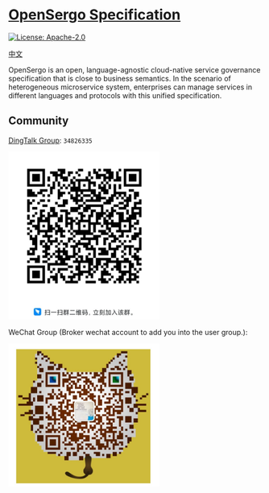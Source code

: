 # [OpenSergo Specification](./specification/en/README.md)

[![License: Apache-2.0](https://img.shields.io/badge/license-Apache%202.0-blue.svg)](https://www.apache.org/licenses/LICENSE-2.0.txt)

[中文](./README.zh-Hans.md)

OpenSergo is an open, language-agnostic cloud-native service governance specification that is close to business semantics.
In the scenario of heterogeneous microservice system, enterprises can manage services in different languages and protocols with this unified specification. 

## Community

[DingTalk Group](https://page.dingtalk.com/wow/dingtalk/act/en-home): `34826335`

<img src="image/dingtalk-group.jpg" width="300" />

WeChat Group (Broker wechat account to add you into the user group.):

<img src="image/wechat-group.jpg" width="300" />
